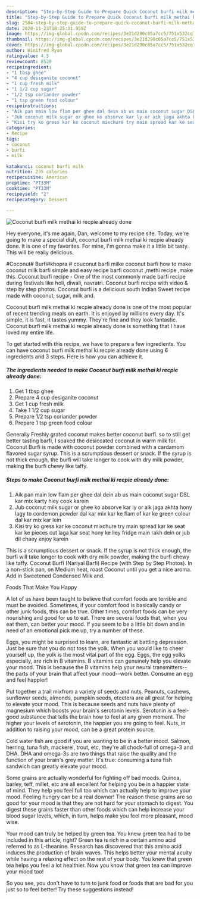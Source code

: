 ```yaml
---
description: "Step-by-Step Guide to Prepare Quick Coconut burfi milk methai ki recpie already done"
title: "Step-by-Step Guide to Prepare Quick Coconut burfi milk methai ki recpie already done"
slug: 2504-step-by-step-guide-to-prepare-quick-coconut-burfi-milk-methai-ki-recpie-already-done
date: 2020-11-23T18:25:31.959Z
image: https://img-global.cpcdn.com/recipes/3e21d290c05a7cc5/751x532cq70/coconut-burfi-milk-methai-ki-recpie-already-done-recipe-main-photo.jpg
thumbnail: https://img-global.cpcdn.com/recipes/3e21d290c05a7cc5/751x532cq70/coconut-burfi-milk-methai-ki-recpie-already-done-recipe-main-photo.jpg
cover: https://img-global.cpcdn.com/recipes/3e21d290c05a7cc5/751x532cq70/coconut-burfi-milk-methai-ki-recpie-already-done-recipe-main-photo.jpg
author: Winifred Ryan
ratingvalue: 4.5
reviewcount: 8520
recipeingredient:
- "1 tbsp ghee"
- "4 cup desiganite coconut"
- "1 cup fresh milk"
- "1 1/2 cup sugar"
- "1/2 tsp coriander powder"
- "1 tsp green food colour"
recipeinstructions:
- "Aik pan main low flam per ghee dal dein ab us main coconut sugar DSL kar mix karty hiey cook karein"
- "Jub coconut milk sugar or ghee ko absorve kar ly or aik jaga akhta hony lagy to cordemon powder dal kar mix kar ke flam of kar ke green colour dal kar mix kar lein"
- "Kisi try ko gress kar ke coconut mixchure try main spread kar ke seat kar ke pieces cut laga kar seat hony ke liey fridge main rakh dein or jub dil chaey enjoy karein"
categories:
- Recipe
tags:
- coconut
- burfi
- milk

katakunci: coconut burfi milk 
nutrition: 235 calories
recipecuisine: American
preptime: "PT33M"
cooktime: "PT33M"
recipeyield: "2"
recipecategory: Dessert

---
```



![Coconut burfi milk methai ki recpie already done](https://img-global.cpcdn.com/recipes/3e21d290c05a7cc5/751x532cq70/coconut-burfi-milk-methai-ki-recpie-already-done-recipe-main-photo.jpg)

Hey everyone, it's me again, Dan, welcome to my recipe site. Today, we're going to make a special dish, coconut burfi milk methai ki recpie already done. It is one of my favorites. For mine, I'm gonna make it a little bit tasty. This will be really delicious.

#Coconut# Burfi#khopra # couconut barfi milke coconut barfi how to make coconut milk barfi simple and easy recipe barfi coconut ,methi recipe ,make this. Coconut burfi recipe - One of the most commonly made barfi recipe during festivals like holi, diwali, navratri. Coconut burfi recipe with video &amp; step by step photos. Coconut burfi is a delicious south Indian Sweet recipe made with coconut, sugar, milk and.

Coconut burfi milk methai ki recpie already done is one of the most popular of recent trending meals on earth. It is enjoyed by millions every day. It's simple, it is fast, it tastes yummy. They're fine and they look fantastic. Coconut burfi milk methai ki recpie already done is something that I have loved my entire life.


To get started with this recipe, we have to prepare a few ingredients. You can have coconut burfi milk methai ki recpie already done using 6 ingredients and 3 steps. Here is how you can achieve it.

<!--inarticleads1-->

##### The ingredients needed to make Coconut burfi milk methai ki recpie already done:

1. Get 1 tbsp ghee
1. Prepare 4 cup desiganite coconut
1. Get 1 cup fresh milk
1. Take 1 1/2 cup sugar
1. Prepare 1/2 tsp coriander powder
1. Prepare 1 tsp green food colour


Generally Freshly grated coconut makes better coconut burfi. so to still get better tasting barfi, I soaked the desiccated coconut in warm milk for. Coconut Burfi is made with coconut powder combined with a cardamom flavored sugar syrup. This is a scrumptious dessert or snack. If the syrup is not thick enough, the burfi will take longer to cook with dry milk powder, making the burfi chewy like taffy. 

<!--inarticleads2-->

##### Steps to make Coconut burfi milk methai ki recpie already done:

1. Aik pan main low flam per ghee dal dein ab us main coconut sugar DSL kar mix karty hiey cook karein
1. Jub coconut milk sugar or ghee ko absorve kar ly or aik jaga akhta hony lagy to cordemon powder dal kar mix kar ke flam of kar ke green colour dal kar mix kar lein
1. Kisi try ko gress kar ke coconut mixchure try main spread kar ke seat kar ke pieces cut laga kar seat hony ke liey fridge main rakh dein or jub dil chaey enjoy karein


This is a scrumptious dessert or snack. If the syrup is not thick enough, the burfi will take longer to cook with dry milk powder, making the burfi chewy like taffy. Coconut Burfi (Nariyal Barfi) Recipe (with Step by Step Photos). In a non-stick pan, on Medium heat, roast Coconut until you get a nice aroma. Add in Sweetened Condensed Milk and. 

Foods That Make You Happy


A lot of us have been taught to believe that comfort foods are terrible and must be avoided. Sometimes, if your comfort food is basically candy or other junk foods, this can be true. Other times, comfort foods can be very nourishing and good for us to eat. There are several foods that, when you eat them, can better your mood. If you seem to be a little bit down and in need of an emotional pick me up, try a number of these.

Eggs, you might be surprised to learn, are fantastic at battling depression. Just be sure that you do not toss the yolk. When you would like to cheer yourself up, the yolk is the most vital part of the egg. Eggs, the egg yolks especially, are rich in B vitamins. B vitamins can genuinely help you elevate your mood. This is because the B vitamins help your neural transmitters--the parts of your brain that affect your mood--work better. Consume an egg and feel happier!

Put together a trail mixfrom a variety of seeds and nuts. Peanuts, cashews, sunflower seeds, almonds, pumpkin seeds, etcetera are all great for helping to elevate your mood. This is because seeds and nuts have plenty of magnesium which boosts your brain's serotonin levels. Serotonin is a feel-good substance that tells the brain how to feel at any given moment. The higher your levels of serotonin, the happier you are going to feel. Nuts, in addition to raising your mood, can be a great protein source.

Cold water fish are good if you are wanting to be in a better mood. Salmon, herring, tuna fish, mackerel, trout, etc, they're all chock-full of omega-3 and DHA. DHA and omega-3s are two things that raise the quality and the function of your brain's grey matter. It's true: consuming a tuna fish sandwich can greatly elevate your mood. 

Some grains are actually wonderful for fighting off bad moods. Quinoa, barley, teff, millet, etc are all excellent for helping you be in a happier state of mind. They help you feel full too which can actually help to improve your mood. Feeling hungry can be a real downer! The reason these grains are so good for your mood is that they are not hard for your stomach to digest. You digest these grains faster than other foods which can help increase your blood sugar levels, which, in turn, helps make you feel more pleasant, mood wise.

Your mood can truly be helped by green tea. You knew green tea had to be included in this article, right? Green tea is rich in a certain amino acid referred to as L-theanine. Research has discovered that this amino acid induces the production of brain waves. This helps better your mental acuity while having a relaxing effect on the rest of your body. You knew that green tea helps you feel a lot healthier. Now you know that green tea can improve your mood too!

So you see, you don't have to turn to junk food or foods that are bad for you just so to feel better! Try  these suggestions  instead!

